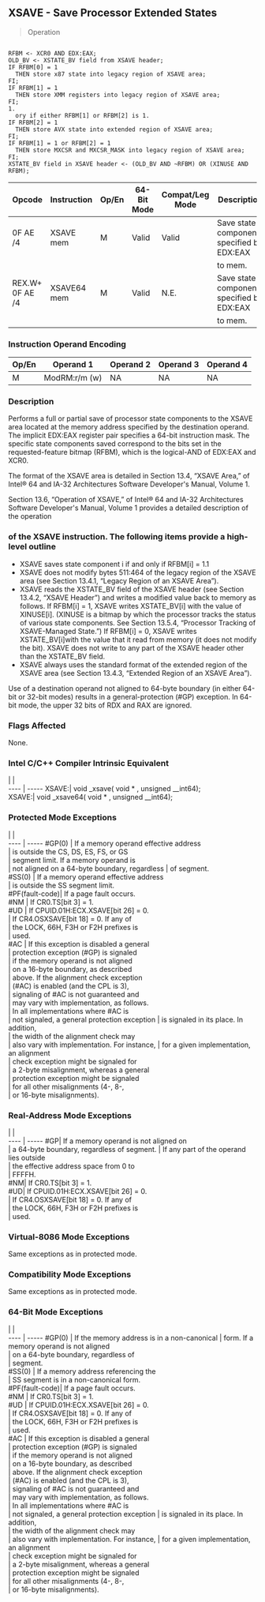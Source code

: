 ## XSAVE - Save Processor Extended States

> Operation
``` slim

RFBM <- XCR0 AND EDX:EAX;
OLD_BV <- XSTATE_BV field from XSAVE header;
IF RFBM[0] = 1
  THEN store x87 state into legacy region of XSAVE area;
FI;
IF RFBM[1] = 1
  THEN store XMM registers into legacy region of XSAVE area;
FI;
1.
  ory if either RFBM[1] or RFBM[2] is 1.
IF RFBM[2] = 1
  THEN store AVX state into extended region of XSAVE area;
FI;
IF RFBM[1] = 1 or RFBM[2] = 1
  THEN store MXCSR and MXCSR_MASK into legacy region of XSAVE area;
FI;
XSTATE_BV field in XSAVE header <- (OLD_BV AND ~RFBM) OR (XINUSE AND RFBM);

```

 Opcode         | Instruction| Op/En| 64-Bit Mode| Compat/Leg Mode| Description                               
 ---  | --- | --- | --- | --- | ---
 0F AE /4       | XSAVE mem  | M    | Valid      | Valid          | Save state components specified by EDX:EAX
                |            |      |            |                | to mem.                                   
 REX.W+ 0F AE /4| XSAVE64 mem| M    | Valid      | N.E.           | Save state components specified by EDX:EAX
                |            |      |            |                | to mem.                                   

### Instruction Operand Encoding
 Op/En| Operand 1    | Operand 2| Operand 3| Operand 4
 ---  | --- | --- | --- | ---
 M    | ModRM:r/m (w)| NA       | NA       | NA       

### Description
Performs a full or partial save of processor state components to the XSAVE area
located at the memory address specified by the destination operand. The implicit
EDX:EAX register pair specifies a 64-bit instruction mask. The specific state
components saved correspond to the bits set in the requested-feature bitmap
(RFBM), which is the logical-AND of EDX:EAX and XCR0.

The format of the XSAVE area is detailed in Section 13.4, “XSAVE Area,” of Intel®
64 and IA-32 Architectures Software Developer's Manual, Volume 1.

Section 13.6, “Operation of XSAVE,” of Intel® 64 and IA-32 Architectures Software
Developer's Manual, Volume 1 provides a detailed description of the operation
### of the XSAVE instruction. The following items provide a high-level outline

 - XSAVE saves state component i if and only if RFBM[i] = 1.1
 - XSAVE does not modify bytes 511:464 of the legacy region of the XSAVE area (see
Section 13.4.1, “Legacy Region of an XSAVE Area”).
 - XSAVE reads the XSTATE_BV field of the XSAVE header (see Section 13.4.2, “XSAVE
Header”) and writes a modified value back to memory as follows. If RFBM[i] =
1, XSAVE writes XSTATE_BV[i] with the value of XINUSE[i]. (XINUSE is a bitmap
by which the processor tracks the status of various state components. See Section
13.5.4, “Processor Tracking of XSAVE-Managed State.”) If RFBM[i] = 0, XSAVE
writes XSTATE_BV[i]with the value that it read from memory (it does not modify
the bit). XSAVE does not write to any part of the XSAVE header other than the
XSTATE_BV field.
 - XSAVE always uses the standard format of the extended region of the XSAVE area
(see Section 13.4.3, “Extended Region of an XSAVE Area”).

Use of a destination operand not aligned to 64-byte boundary (in either 64-bit
or 32-bit modes) results in a general-protection (#GP) exception. In 64-bit
mode, the upper 32 bits of RDX and RAX are ignored.



### Flags Affected
None.


### Intel C/C++ Compiler Intrinsic Equivalent
   | |  
---- | -----
 XSAVE:| void _xsave( void \* , unsigned __int64);  
 XSAVE:| void _xsave64( void \* , unsigned __int64);

### Protected Mode Exceptions
   | |  
---- | -----
 #GP(0)         | If a memory operand effective address        
                | is outside the CS, DS, ES, FS, or GS         
                | segment limit. If a memory operand is        
                | not aligned on a 64-byte boundary, regardless
                | of segment.                                  
 #SS(0)         | If a memory operand effective address        
                | is outside the SS segment limit.             
 #PF(fault-code)| If a page fault occurs.                      
 #NM            | If CR0.TS[bit 3] = 1.                        
 #UD            | If CPUID.01H:ECX.XSAVE[bit 26] = 0.          
                | If CR4.OSXSAVE[bit 18] = 0. If any of        
                | the LOCK, 66H, F3H or F2H prefixes is        
                | used.                                        
 #AC            | If this exception is disabled a general      
                | protection exception (#GP) is signaled       
                | if the memory operand is not aligned         
                | on a 16-byte boundary, as described          
                | above. If the alignment check exception      
                | (#AC) is enabled (and the CPL is 3),         
                | signaling of #AC is not guaranteed and       
                | may vary with implementation, as follows.    
                | In all implementations where #AC is          
                | not signaled, a general protection exception 
                | is signaled in its place. In addition,       
                | the width of the alignment check may         
                | also vary with implementation. For instance, 
                | for a given implementation, an alignment     
                | check exception might be signaled for        
                | a 2-byte misalignment, whereas a general     
                | protection exception might be signaled       
                | for all other misalignments (4-, 8-,         
                | or 16-byte misalignments).                   

### Real-Address Mode Exceptions
   | |  
---- | -----
 #GP| If a memory operand is not aligned on     
    | a 64-byte boundary, regardless of segment.
    | If any part of the operand lies outside   
    | the effective address space from 0 to     
    | FFFFH.                                    
 #NM| If CR0.TS[bit 3] = 1.                     
 #UD| If CPUID.01H:ECX.XSAVE[bit 26] = 0.       
    | If CR4.OSXSAVE[bit 18] = 0. If any of     
    | the LOCK, 66H, F3H or F2H prefixes is     
    | used.                                     

### Virtual-8086 Mode Exceptions
Same exceptions as in protected mode.


### Compatibility Mode Exceptions
Same exceptions as in protected mode.


### 64-Bit Mode Exceptions
   | |  
---- | -----
 #GP(0)         | If the memory address is in a non-canonical 
                | form. If a memory operand is not aligned    
                | on a 64-byte boundary, regardless of        
                | segment.                                    
 #SS(0)         | If a memory address referencing the         
                | SS segment is in a non-canonical form.      
 #PF(fault-code)| If a page fault occurs.                     
 #NM            | If CR0.TS[bit 3] = 1.                       
 #UD            | If CPUID.01H:ECX.XSAVE[bit 26] = 0.         
                | If CR4.OSXSAVE[bit 18] = 0. If any of       
                | the LOCK, 66H, F3H or F2H prefixes is       
                | used.                                       
 #AC            | If this exception is disabled a general     
                | protection exception (#GP) is signaled      
                | if the memory operand is not aligned        
                | on a 16-byte boundary, as described         
                | above. If the alignment check exception     
                | (#AC) is enabled (and the CPL is 3),        
                | signaling of #AC is not guaranteed and      
                | may vary with implementation, as follows.   
                | In all implementations where #AC is         
                | not signaled, a general protection exception
                | is signaled in its place. In addition,      
                | the width of the alignment check may        
                | also vary with implementation. For instance,
                | for a given implementation, an alignment    
                | check exception might be signaled for       
                | a 2-byte misalignment, whereas a general    
                | protection exception might be signaled      
                | for all other misalignments (4-, 8-,        
                | or 16-byte misalignments).                  

